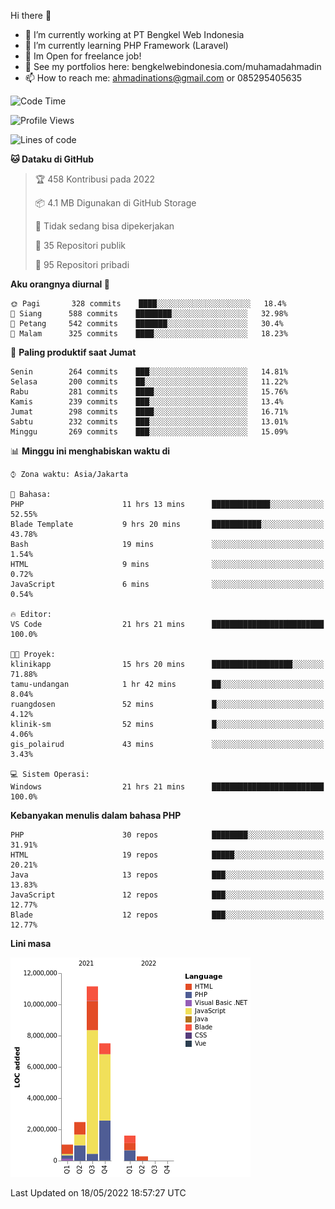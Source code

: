 Hi there 👋

- 🔭 I’m currently working at PT Bengkel Web Indonesia
- 🌱 I’m currently learning PHP Framework (Laravel)
- 📂 Im Open for freelance job!
- 🧷 See my portfolios here: bengkelwebindonesia.com/muhamadahmadin
- 📫 How to reach me: ahmadinations@gmail.com or 085295405635


<!--START_SECTION:waka-->
![Code Time](http://img.shields.io/badge/Code%20Time-0%20secs-blue)

![Profile Views](http://img.shields.io/badge/Profil%20dilihat-3-blue)

![Lines of code](https://img.shields.io/badge/Sejak%20Hello%20World%20aku%20telah%20menulis-24%20Million%20baris%20kode-blue)

**🐱 Dataku di GitHub** 

> 🏆 458 Kontribusi pada 2022
 > 
> 📦 4.1 MB Digunakan di GitHub Storage 
 > 
> 🚫 Tidak sedang bisa dipekerjakan
 > 
> 📜 35 Repositori publik 
 > 
> 🔑 95 Repositori pribadi  
 > 
**Aku orangnya diurnal 🐤** 

```text
🌞 Pagi       328 commits    ████░░░░░░░░░░░░░░░░░░░░░   18.4% 
🌆 Siang      588 commits    ████████░░░░░░░░░░░░░░░░░   32.98% 
🌃 Petang     542 commits    ███████░░░░░░░░░░░░░░░░░░   30.4% 
🌙 Malam      325 commits    ████░░░░░░░░░░░░░░░░░░░░░   18.23%

```
📅 **Paling produktif saat Jumat** 

```text
Senin        264 commits    ███░░░░░░░░░░░░░░░░░░░░░░   14.81% 
Selasa       200 commits    ██░░░░░░░░░░░░░░░░░░░░░░░   11.22% 
Rabu         281 commits    ████░░░░░░░░░░░░░░░░░░░░░   15.76% 
Kamis        239 commits    ███░░░░░░░░░░░░░░░░░░░░░░   13.4% 
Jumat        298 commits    ████░░░░░░░░░░░░░░░░░░░░░   16.71% 
Sabtu        232 commits    ███░░░░░░░░░░░░░░░░░░░░░░   13.01% 
Minggu       269 commits    ███░░░░░░░░░░░░░░░░░░░░░░   15.09%

```


📊 **Minggu ini menghabiskan waktu di** 

```text
⌚︎ Zona waktu: Asia/Jakarta

💬 Bahasa: 
PHP                      11 hrs 13 mins      █████████████░░░░░░░░░░░░   52.55% 
Blade Template           9 hrs 20 mins       ███████████░░░░░░░░░░░░░░   43.78% 
Bash                     19 mins             ░░░░░░░░░░░░░░░░░░░░░░░░░   1.54% 
HTML                     9 mins              ░░░░░░░░░░░░░░░░░░░░░░░░░   0.72% 
JavaScript               6 mins              ░░░░░░░░░░░░░░░░░░░░░░░░░   0.54%

🔥 Editor: 
VS Code                  21 hrs 21 mins      █████████████████████████   100.0%

🐱‍💻 Proyek: 
klinikapp                15 hrs 20 mins      ██████████████████░░░░░░░   71.88% 
tamu-undangan            1 hr 42 mins        ██░░░░░░░░░░░░░░░░░░░░░░░   8.04% 
ruangdosen               52 mins             █░░░░░░░░░░░░░░░░░░░░░░░░   4.12% 
klinik-sm                52 mins             █░░░░░░░░░░░░░░░░░░░░░░░░   4.06% 
gis_polairud             43 mins             ░░░░░░░░░░░░░░░░░░░░░░░░░   3.43%

💻 Sistem Operasi: 
Windows                  21 hrs 21 mins      █████████████████████████   100.0%

```

**Kebanyakan menulis dalam bahasa PHP** 

```text
PHP                      30 repos            ████████░░░░░░░░░░░░░░░░░   31.91% 
HTML                     19 repos            █████░░░░░░░░░░░░░░░░░░░░   20.21% 
Java                     13 repos            ███░░░░░░░░░░░░░░░░░░░░░░   13.83% 
JavaScript               12 repos            ███░░░░░░░░░░░░░░░░░░░░░░   12.77% 
Blade                    12 repos            ███░░░░░░░░░░░░░░░░░░░░░░   12.77%

```


**Lini masa**

![Chart not found](https://raw.githubusercontent.com/MuhamadAhmadin/MuhamadAhmadin/master/charts/bar_graph.png) 


 Last Updated on 18/05/2022 18:57:27 UTC
<!--END_SECTION:waka-->
